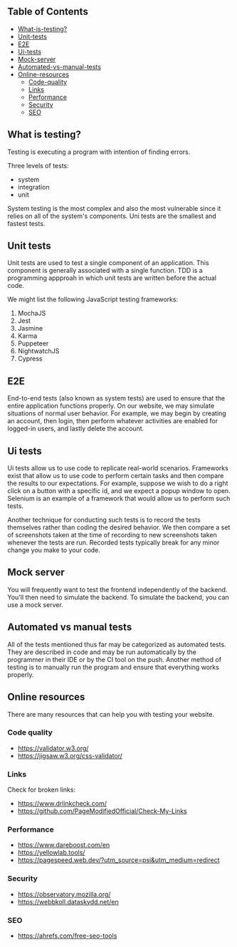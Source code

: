 ## Table of Contents
<!--ts-->

- [What-is-testing?](#What-is-testing?)
- [Unit-tests](#Unit-tests)
- [E2E](#E2E)
- [Ui-tests](#Ui-tests)
- [Mock-server](#Mock-server)
- [Automated-vs-manual-tests](#Automated-vs-manual-tests)
- [Online-resources](#Online-resources)
  - [Code-quality](#Code-quality)
  - [Links](#Links)
  - [Performance](#Performance)
  - [Security](#Security)
  - [SEO](#SEO)

<!--te-->

## What is testing?

Testing is executing a program with intention of finding errors.

Three levels of tests:
* system
* integration
* unit

System testing is the most complex and also the most vulnerable since it relies on all of the system's components. Uni tests are the smallest and fastest tests.

## Unit tests

Unit tests are used to test a single component of an application. This component is generally associated with a single function. TDD is a programming appproah in which unit tests are written before the actual code.

We might list the following JavaScript testing frameworks:

1. MochaJS
2. Jest
3. Jasmine
4. Karma
5. Puppeteer
6. NightwatchJS
7. Cypress

## E2E

End-to-end tests (also known as system tests) are used to ensure that the entire application functions properly. On our website, we may simulate situations of normal user behavior. For example, we may begin by creating an account, then login, then perform whatever activities are enabled for logged-in users, and lastly delete the account.

## Ui tests

Ui tests allow us to use code to replicate real-world scenarios. Frameworks exist that allow us to use code to perform certain tasks and then compare the results to our expectations. For example, suppose we wish to do a right click on a button with a specific id, and we expect a popup window to open. Selenium is an example of a framework that would allow us to perform such tests.

Another technique for conducting such tests is to record the tests themselves rather than coding the desired behavior. We then compare a set of screenshots taken at the time of recording to new screenshots taken whenever the tests are run. Recorded tests typically break for any minor change you make to your code.

## Mock server

You will frequently want to test the frontend independently of the backend. You'll then need to simulate the backend. To simulate the backend, you can use a mock server.

## Automated vs manual tests

All of the tests mentioned thus far may be categorized as automated tests. They are described in code and may be run automatically by the programmer in their IDE or by the CI tool on the push. Another method of testing is to manually run the program and ensure that everything works properly.

## Online resources

There are many resources that can help you with testing your website.

### Code quality

* https://validator.w3.org/
* https://jigsaw.w3.org/css-validator/

### Links

Check for broken links:

* https://www.drlinkcheck.com/
* https://github.com/PageModifiedOfficial/Check-My-Links

### Performance

* https://www.dareboost.com/en
* https://yellowlab.tools/
* https://pagespeed.web.dev/?utm_source=psi&utm_medium=redirect

### Security

* https://observatory.mozilla.org/
* https://webbkoll.dataskydd.net/en

### SEO

* https://ahrefs.com/free-seo-tools
